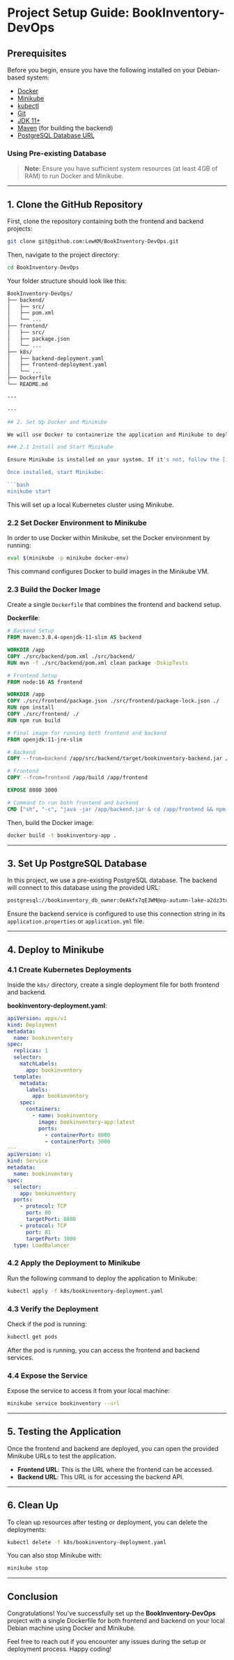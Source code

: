 # Project Setup Guide: BookInventory-DevOps

## Prerequisites

Before you begin, ensure you have the following installed on your Debian-based system:

- [Docker](https://docs.docker.com/get-docker/)
- [Minikube](https://minikube.sigs.k8s.io/docs/)
- [kubectl](https://kubernetes.io/docs/tasks/tools/install-kubectl/)
- [Git](https://git-scm.com/book/en/v2/Getting-Started-Installing-Git)
- [JDK 11+](https://openjdk.java.net/install/)
- [Maven](https://maven.apache.org/install.html) (for building the backend)
- [PostgreSQL Database URL](#using-pre-existing-database)

### Using Pre-existing Database

> **Note**: Ensure you have sufficient system resources (at least 4GB of RAM) to run Docker and Minikube.

---

## 1. Clone the GitHub Repository

First, clone the repository containing both the frontend and backend projects:

```bash
git clone git@github.com:LewKM/BookInventory-DevOps.git
```

Then, navigate to the project directory:

```bash
cd BookInventory-DevOps
```

Your folder structure should look like this:

``` bash
BookInventory-DevOps/
├── backend/
│   ├── src/
│   ├── pom.xml
│   └── ...
├── frontend/
│   ├── src/
│   ├── package.json
│   └── ...
├── k8s/
│   ├── backend-deployment.yaml
│   ├── frontend-deployment.yaml
│   └── ...
├── Dockerfile
└── README.md

---

---

## 2. Set Up Docker and Minikube

We will use Docker to containerize the application and Minikube to deploy it to a Kubernetes cluster locally.

### 2.1 Install and Start Minikube

Ensure Minikube is installed on your system. If it's not, follow the [installation guide](https://minikube.sigs.k8s.io/docs/).

Once installed, start Minikube:

```bash
minikube start
```

This will set up a local Kubernetes cluster using Minikube.

### 2.2 Set Docker Environment to Minikube

In order to use Docker within Minikube, set the Docker environment by running:

```bash
eval $(minikube -p minikube docker-env)
```

This command configures Docker to build images in the Minikube VM.

### 2.3 Build the Docker Image

Create a single `Dockerfile` that combines the frontend and backend setup.

**Dockerfile**:

```Dockerfile
# Backend Setup
FROM maven:3.8.4-openjdk-11-slim AS backend

WORKDIR /app
COPY ./src/backend/pom.xml ./src/backend/
RUN mvn -f ./src/backend/pom.xml clean package -DskipTests

# Frontend Setup
FROM node:16 AS frontend

WORKDIR /app
COPY ./src/frontend/package.json ./src/frontend/package-lock.json ./
RUN npm install
COPY ./src/frontend/ ./
RUN npm run build

# Final image for running both frontend and backend
FROM openjdk:11-jre-slim

# Backend
COPY --from=backend /app/src/backend/target/bookinventory-backend.jar /app/backend.jar

# Frontend
COPY --from=frontend /app/build /app/frontend

EXPOSE 8080 3000

# Command to run both frontend and backend
CMD ["sh", "-c", "java -jar /app/backend.jar & cd /app/frontend && npm start"]
```

Then, build the Docker image:

```bash
docker build -t bookinventory-app .
```

---

## 3. Set Up PostgreSQL Database

In this project, we use a pre-existing PostgreSQL database. The backend will connect to this database using the provided URL:

```bash
postgresql://bookinventory_db_owner:OeAkfx7qE3WM@ep-autumn-lake-a2dz3td7-pooler.eu-central-1.aws.neon.tech/bookinventory_db?sslmode=require
```

Ensure the backend service is configured to use this connection string in its `application.properties` or `application.yml` file.

---

## 4. Deploy to Minikube

### 4.1 Create Kubernetes Deployments

Inside the `k8s/` directory, create a single deployment file for both frontend and backend.

**bookinventory-deployment.yaml**:

```yaml
apiVersion: apps/v1
kind: Deployment
metadata:
  name: bookinventory
spec:
  replicas: 1
  selector:
    matchLabels:
      app: bookinventory
  template:
    metadata:
      labels:
        app: bookinventory
    spec:
      containers:
        - name: bookinventory
          image: bookinventory-app:latest
          ports:
            - containerPort: 8080
            - containerPort: 3000
---
apiVersion: v1
kind: Service
metadata:
  name: bookinventory
spec:
  selector:
    app: bookinventory
  ports:
    - protocol: TCP
      port: 80
      targetPort: 8080
    - protocol: TCP
      port: 81
      targetPort: 3000
  type: LoadBalancer
```

### 4.2 Apply the Deployment to Minikube

Run the following command to deploy the application to Minikube:

```bash
kubectl apply -f k8s/bookinventory-deployment.yaml
```

### 4.3 Verify the Deployment

Check if the pod is running:

```bash
kubectl get pods
```

After the pod is running, you can access the frontend and backend services.

### 4.4 Expose the Service

Expose the service to access it from your local machine:

```bash
minikube service bookinventory --url
```

---

## 5. Testing the Application

Once the frontend and backend are deployed, you can open the provided Minikube URLs to test the application.

- **Frontend URL**: This is the URL where the frontend can be accessed.
- **Backend URL**: This URL is for accessing the backend API.

---

## 6. Clean Up

To clean up resources after testing or deployment, you can delete the deployments:

```bash
kubectl delete -f k8s/bookinventory-deployment.yaml
```

You can also stop Minikube with:

```bash
minikube stop
```

---

## Conclusion

Congratulations! You've successfully set up the **BookInventory-DevOps** project with a single Dockerfile for both frontend and backend on your local Debian machine using Docker and Minikube.

Feel free to reach out if you encounter any issues during the setup or deployment process. Happy coding!
